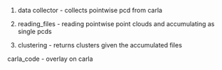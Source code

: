 1) data collector - collects pointwise pcd from carla

2) reading_files - reading pointwise point clouds and accumulating as single pcds

3) clustering - returns clusters given the accumulated files

carla_code - overlay on carla